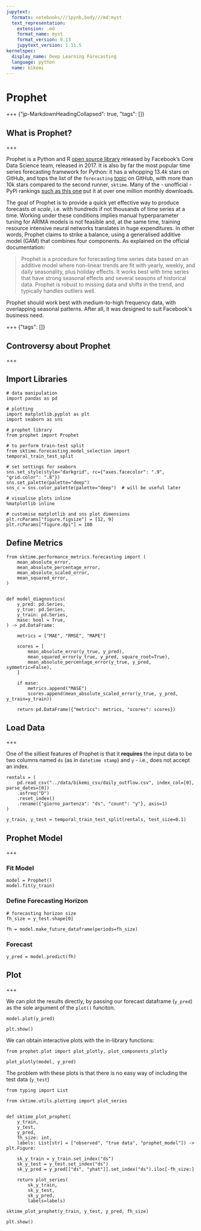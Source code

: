 ```yaml
---
jupytext:
  formats: notebooks///ipynb,body///md:myst
  text_representation:
    extension: .md
    format_name: myst
    format_version: 0.13
    jupytext_version: 1.11.5
kernelspec:
  display_name: Deep Learning Forecasting
  language: python
  name: bikemi
---
```


# Prophet

+++ {"jp-MarkdownHeadingCollapsed": true, "tags": []}

## What is Prophet?

+++

Prophet is a Python and R [open source library](https://github.com/facebook/prophet) released by Facebook’s Core Data Science team, released in 2017. It is also by far the most popular time series forecasting framework for Python: it has a whopping 13.4k stars on GitHub, and tops the list of the `forecasting` [topic](https://github.com/topics/forecasting) on GitHub, with more than 10k stars compared to the second runner, `sktime`. Many of the - unofficial - PyPi rankings [such as this one](https://hugovk.github.io/top-pypi-packages/) put it at over one million monthly downloads.

The goal of Prophet is to provide a quick yet effective way to produce forecasts *at scale*, i.e. with hundreds if not thousands of time series at a time. Working under these conditions implies manual hyperparameter tuning for ARIMA models is not feasible and, at the same time, training resource intensive neural networks translates in huge expenditures. In other words, Prophet claims to strike a balance, using a generalised additive model (GAM) that combines four components. As explained on the official documentation:

> Prophet is a procedure for forecasting time series data based on an additive model where non-linear trends are fit with yearly, weekly, and daily seasonality, plus holiday effects. It works best with time series that have strong seasonal effects and several seasons of historical data. Prophet is robust to missing data and shifts in the trend, and typically handles outliers well.

Prophet should work best with medium-to-high frequency data, with overlapping seasonal patterns. After all, it was designed to suit Facebook's business need.

+++ {"tags": []}

## Controversy about Prophet

+++

## Import Libraries

```{code-cell} ipython3
# data manipulation
import pandas as pd

# plotting
import matplotlib.pyplot as plt
import seaborn as sns

# prophet library
from prophet import Prophet

# to perform train-test split
from sktime.forecasting.model_selection import temporal_train_test_split

# set settings for seaborn
sns.set_style(style="darkgrid", rc={"axes.facecolor": ".9", "grid.color": ".8"})
sns.set_palette(palette="deep")
sns_c = sns.color_palette(palette="deep")  # will be useful later

# visualise plots inline
%matplotlib inline

# customise matplotlib and sns plot dimensions
plt.rcParams["figure.figsize"] = [12, 9]
plt.rcParams["figure.dpi"] = 100
```

## Define Metrics

```{code-cell} ipython3
from sktime.performance_metrics.forecasting import (
    mean_absolute_error,
    mean_absolute_percentage_error,
    mean_absolute_scaled_error,
    mean_squared_error,
)


def model_diagnostics(
    y_pred: pd.Series,
    y_true: pd.Series,
    y_train: pd.Series,
    mase: bool = True,
) -> pd.DataFrame:

    metrics = ["MAE", "RMSE", "MAPE"]

    scores = [
        mean_absolute_error(y_true, y_pred),
        mean_squared_error(y_true, y_pred, square_root=True),
        mean_absolute_percentage_error(y_true, y_pred, symmetric=False),
    ]

    if mase:
        metrics.append("MASE")
        scores.append(mean_absolute_scaled_error(y_true, y_pred, y_train=y_train))

    return pd.DataFrame({"metrics": metrics, "scores": scores})
```

## Load Data

+++

One of the silliest features of Prophet is that it **requires** the input data to be two columns named `ds` (as in `datetime stamp`) and `y` - i.e., does not accept an index.

```{code-cell} ipython3
rentals = (
    pd.read_csv("../data/bikemi_csv/daily_outflow.csv", index_col=[0], parse_dates=[0])
    .asfreq("D")
    .reset_index()
    .rename({"giorno_partenza": "ds", "count": "y"}, axis=1)
)

y_train, y_test = temporal_train_test_split(rentals, test_size=0.1)
```

## Prophet Model

+++

### Fit Model

```{code-cell} ipython3
model = Prophet()
model.fit(y_train)
```

### Define Forecasting Horizon

```{code-cell} ipython3
# forecasting horizon size
fh_size = y_test.shape[0]

fh = model.make_future_dataframe(periods=fh_size)
```

### Forecast

```{code-cell} ipython3
y_pred = model.predict(fh)
```

## Plot

+++

We can plot the results directly, by passing our forecast dataframe (`y_pred`) as the sole argument of the `plot()` funciton.

```{code-cell} ipython3
model.plot(y_pred)

plt.show()
```

We can obtain interactive plots with the in-library functions:

```{code-cell} ipython3
from prophet.plot import plot_plotly, plot_components_plotly

plot_plotly(model, y_pred)
```

The problem with these plots is that there is no easy way of including the test data (`y_test`)

```{code-cell} ipython3
from typing import List

from sktime.utils.plotting import plot_series


def sktime_plot_prophet(
    y_train,
    y_test,
    y_pred,
    fh_size: int,
    labels: List[str] = ["observed", "true data", "prophet_model"]) -> plt.Figure:

    sk_y_train = y_train.set_index("ds")
    sk_y_test = y_test.set_index("ds")
    sk_y_pred = y_pred[["ds", "yhat"]].set_index("ds").iloc[-fh_size:]

    return plot_series(
        sk_y_train,
        sk_y_test,
        sk_y_pred,
        labels=labels)
```

```{code-cell} ipython3
sktime_plot_prophet(y_train, y_test, y_pred, fh_size)

plt.show()
```
